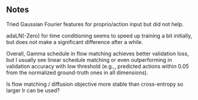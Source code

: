 ## Notes

Tried Gaussian Fourier features for proprio/action input but did not help.

adaLN(-Zero) for time conditioning seems to speed up training a bit initially, but does not make a significant difference after a while.

Overall, Gamma schedule in flow matching achieves better validation loss, but I usually see linear schedule matching or even outperforming in validation accuracy with low threshold (e.g.,, predicted actions within 0.05 from the normalized ground-truth ones in all dimensions).

Is flow matching / diffusion objective more stable than cross-entropy so larger lr can be used?
